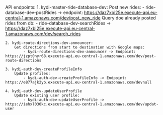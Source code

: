 

API endpoints:
    1. kydi-master-ride-database-dev:
        Post new rides:
            - ride-database-dev-postRides -> endpoint: https://daz7xbi25e.execute-api.eu-central-1.amazonaws.com/dev/post_new_ride
        Query doe already posted rides from db:
            - ride-database-dev-searchRides -> https://daz7xbi25e.execute-api.eu-central-1.amazonaws.com/dev/search_rides

    2. kydi-route-directions-dev-announcer:
        Get directions from start to destination with Google maps:
            - kydi-route-directions-dev-announcer -> Endpoint: https://jzpt0nyr68.execute-api.eu-central-1.amazonaws.com/dev/post-route-directions

    3. kydi-auth-dev-createProfileInfo
        Update profiles: 
            - kydi-auth-dev-createProfileInfo -> Endpoint: https://e877ajk2yb.execute-api.eu-central-1.amazonaws.com/devnull

    4. kydi-auth-dev-updateUserProfile
        Update existing user profile:
            - kydi-auth-dev-updateUserProfile -> https://iehxl030kc.execute-api.eu-central-1.amazonaws.com/dev/updat-user

    
